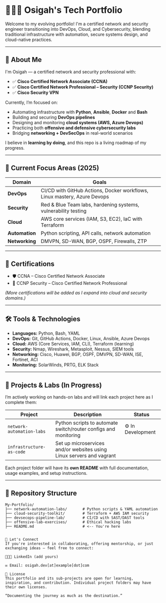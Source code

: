 # 👨🏽‍💻 Osigah's Tech Portfolio

Welcome to my evolving portfolio! I'm a certified network and security engineer transitioning into DevOps, Cloud, and Cybersecurity, blending traditional infrastructure with automation, secure systems design, and cloud-native practices.

---

## 🚀 About Me

I'm Osigah — a certified network and security professional with:

- ✅ **Cisco Certified Network Associate (CCNA)**
- ✅ **Cisco Certified Network Professional – Security (CCNP Security)**
- ✅ **Cisco Security VPN**

Currently, I’m focused on:

- Automating infrastructure with **Python**, **Ansible**, **Docker** and **Bash**
- Building and securing **DevOps pipelines**
- Designing and monitoring **cloud systems (AWS, Azure Devops)**
- Practicing both **offensive and defensive cybersecurity labs**
- Bridging **networking + DevSecOps** in real-world scenarios

I believe in **learning by doing**, and this repo is a living roadmap of my progress.

---

## 🎯 Current Focus Areas (2025)

| Domain | Goals |
|--------|-------|
| **DevOps** | CI/CD with GitHub Actions, Docker workflows, Linux mastery, Azure Devops |
| **Security** | Red & Blue Team labs, hardening systems, vulnerability testing |
| **Cloud** | AWS core services (IAM, S3, EC2), IaC with Terraform |
| **Automation** | Python scripting, API calls, network automation |
| **Networking** | DMVPN, SD-WAN, BGP, OSPF, Firewalls, ZTP

---

## 🧾 Certifications

- 🛡️ CCNA – Cisco Certified Network Associate  
- 🔐 CCNP Security – Cisco Certified Network Professional   

_(More certifications will be added as I expand into cloud and security domains.)_

---

## 🛠️ Tools & Technologies

- **Languages:** Python, Bash, YAML
- **DevOps:** Git, GitHub Actions, Docker, Linux, Ansible, Azure Devops
- **Cloud:** AWS (Core Services, IAM, CLI), Terraform (learning)
- **Security:** Nmap, Wireshark, Metasploit, Nessus, SIEM tools
- **Networking:** Cisco, Huawei, BGP, OSPF, DMVPN, SD-WAN, ISE, Fortinet, ACI
- **Monitoring:** SolarWinds, PRTG, ELK Stack

---

## 🧪 Projects & Labs (In Progress)

I’m actively working on hands-on labs and will link each project here as I complete them:

| Project | Description | Status |
|---------|-------------|--------|
| `network-automation-labs` | Python scripts to automate switch/router configs and monitoring | ⚙️ In Development |
| `infrastructure-as-code` | Set up microservices and/or websites using Linux servers and vagrant |

Each project folder will have its **own README** with full documentation, usage examples, and setup instructions.

---

## 📂 Repository Structure

```plaintext
My-Portfolio/
├── network-automation-labs/       # Python scripts & YAML automation
├── cloud-security-toolkit/        # Terraform + AWS IAM security
├── devsecops-pipeline-lab/        # CI/CD with SAST/DAST tools
├── offensive-lab-exercises/       # Ethical hacking labs
├── README.md                      # <-- You're here


🤝 Let's Connect
If you're interested in collaborating, offering mentorship, or just exchanging ideas — feel free to connect:

🧑🏽‍💼 LinkedIn (add yours)

✉️ Email: osigah.dev[at]example[dot]com

📜 License
This portfolio and its sub-projects are open for learning, inspiration, and contribution. Individual project folders may have their own licenses.

“Documenting the journey as much as the destination.”